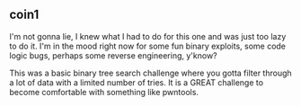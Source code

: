 ## coin1

I'm not gonna lie, I knew what I had to do for this one and was just too lazy to do it. I'm in the mood right now for some fun binary exploits, some code logic bugs, perhaps some reverse engineering, y'know?

This was a basic binary tree search challenge where you gotta filter through a lot of data with a limited number of tries. It is a GREAT challenge to become comfortable with something like pwntools.
